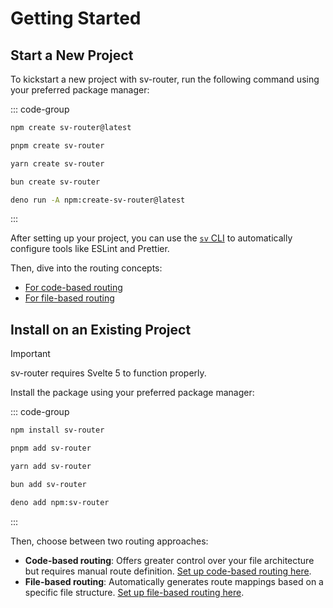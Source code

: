 # Getting Started

## Start a New Project

To kickstart a new project with sv-router, run the following command using your preferred package manager:

::: code-group

```sh [npm]
npm create sv-router@latest
```

```sh [pnpm]
pnpm create sv-router
```

```sh [yarn]
yarn create sv-router
```

```sh [bun]
bun create sv-router
```

```sh [deno]
deno run -A npm:create-sv-router@latest
```

:::

After setting up your project, you can use the [`sv` CLI](https://svelte.dev/docs/cli/sv-add) to automatically configure tools like ESLint and Prettier.

Then, dive into the routing concepts:

- [For code-based routing](./code-based/routing-concepts)
- [For file-based routing](./file-based/routing-concepts)

## Install on an Existing Project

> [!IMPORTANT]
> sv-router requires Svelte 5 to function properly.

Install the package using your preferred package manager:

::: code-group

```sh [npm]
npm install sv-router
```

```sh [pnpm]
pnpm add sv-router
```

```sh [yarn]
yarn add sv-router
```

```sh [bun]
bun add sv-router
```

```sh [deno]
deno add npm:sv-router
```

:::

Then, choose between two routing approaches:

- **Code-based routing**: Offers greater control over your file architecture but requires manual route definition. [Set up code-based routing here](./code-based/manual-setup).
- **File-based routing**: Automatically generates route mappings based on a specific file structure. [Set up file-based routing here](./file-based/manual-setup).
